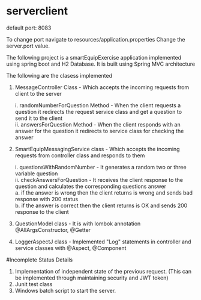 # serverclient

default port: 8083

To change port navigate to resources/application.properties
Change the server.port value.

The following project is a smartEquipExercise application implemented using spring boot and H2 Database.
It is built using Spring MVC architecture

The following are the clasess implemented <br />


1. MessageController Class -  Which accepts the incoming requests from client to the server<br />

   i. randomNumberForQuestion Method - When the client requests a question it redirects the request service class and get a question to send it to the client<br />
   ii. answersForQuestion Method - When the client responds with an answer for the question it redirects to service class for checking the answer<br />

2. SmartEquipMessagingService class - Which accepts the incoming requests from controller class and responds to them <br/>

   i. questionsWithRandomNumber - It generates a random two or three variable question </br>
   ii. checkAnswersForQuestion - It receives the client response to the question and calculates the corresponding questions answer</br>
   a. if the answer is wrong then the client returns is wrong and sends bad response with 200 status</br>
   b. if the answer is correct then the client returns is OK and sends 200 response to the client</br>

3. QuestionModel class -  It is with lombok annotation @AllArgsConstructor,   @Getter </br>

4. LoggerAspectJ class - Implemented "Log" statements in controller and service classes with  @Aspect, @Component</br>

#Incomplete Status Details </br>
1. Implementation of independent state of the previous request. (This can be implemented through maintaining security and JWT token)</br>
2. Junit test class</br>
3. Windows batch script to start the server.</br>



